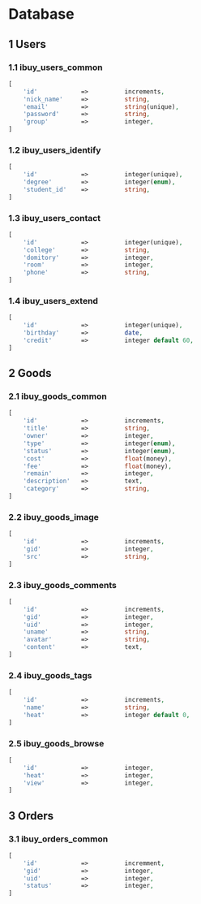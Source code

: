 # Database

## 1 Users

### 1.1 ibuy_users_common

```php
[
    'id'            =>          increments,
    'nick_name'     =>          string,
    'email'         =>          string(unique),
    'password'      =>          string,
    'group'         =>          integer,
]
```

### 1.2 ibuy_users_identify

```php
[
    'id'            =>          integer(unique),
    'degree'        =>          integer(enum),
    'student_id'    =>          string,
]
```

### 1.3 ibuy_users_contact

```php
[
    'id'            =>          integer(unique),
    'college'       =>          string,
    'domitory'      =>          integer,
    'room'          =>          integer,
    'phone'         =>          string,
]
```

### 1.4 ibuy_users_extend

```php
[
    'id'            =>          integer(unique),
    'birthday'      =>          date,
    'credit'        =>          integer default 60,
]
```

## 2 Goods

### 2.1 ibuy_goods_common

```php
[
    'id'            =>          increments,
    'title'         =>          string,
    'owner'         =>          integer,
    'type'          =>          integer(enum),
    'status'        =>          integer(enum),
    'cost'          =>          float(money),
    'fee'           =>          float(money),
    'remain'        =>          integer,
    'description'   =>          text,
    'category'      =>          string,
]
```

### 2.2 ibuy_goods_image

```php
[
    'id'            =>          increments,
    'gid'           =>          integer,
    'src'           =>          string,
]
```

### 2.3 ibuy_goods_comments

```php
[
    'id'            =>          increments,
    'gid'           =>          integer,
    'uid'           =>          integer,
    'uname'         =>          string,
    'avatar'        =>          string,
    'content'       =>          text,
]
```

### 2.4 ibuy_goods_tags

```php
[
    'id'            =>          increments,
    'name'          =>          string,
    'heat'          =>          integer default 0,
]
```

### 2.5 ibuy_goods_browse

```php
[
    'id'            =>          integer,
    'heat'          =>          integer,
    'view'          =>          integer,
]
```

## 3 Orders

### 3.1 ibuy_orders_common

```php
[
    'id'            =>          incremment,
    'gid'           =>          integer,
    'uid'           =>          integer,
    'status'        =>          integer,
]
```